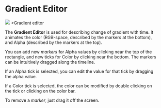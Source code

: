 Gradient Editor
===============



![](../uploads/Main/GradientEditor.png) 
&gt;Gradient editor 

The __Gradient Editor__ is used for describing change of gradient with time. It animates the color (RGB-space, described by the markers at the bottom), and Alpha (described by the markers at the top). 

You can add new _markers_ for Alpha values by clicking near the top of the rectangle, and new ticks for Color by clicking near the bottom. The markers can be intuitively dragged along the timeline. 

If an Alpha tick is selected, you can edit the value for that tick by dragging the alpha value. 

If a Color tick is selected, the color can be modified by double clicking on the tick or clicking on the color bar. 

To remove a _marker_, just drag it off the screen.
